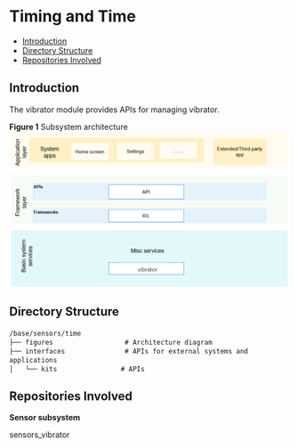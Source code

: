 # Timing and Time<a name="EN-US_TOPIC_0000001115554184"></a>

-   [Introduction](#section11660541593)
-   [Directory Structure](#section161941989596)
-   [Repositories Involved](#section1371113476307)

## Introduction<a name="section11660541593"></a>

The vibrator module provides APIs for managing vibrator.

**Figure  1**  Subsystem architecture<a name="fig143011012341"></a>  
![](figures/subsystem_architecture.png "subsystem-architecture")

## Directory Structure<a name="section161941989596"></a>

```
/base/sensors/time
├── figures                  # Architecture diagram
├── interfaces               # APIs for external systems and applications
│   └── kits                # APIs
```


## Repositories Involved<a name="section1371113476307"></a>

**Sensor subsystem**

sensors\_vibrator

